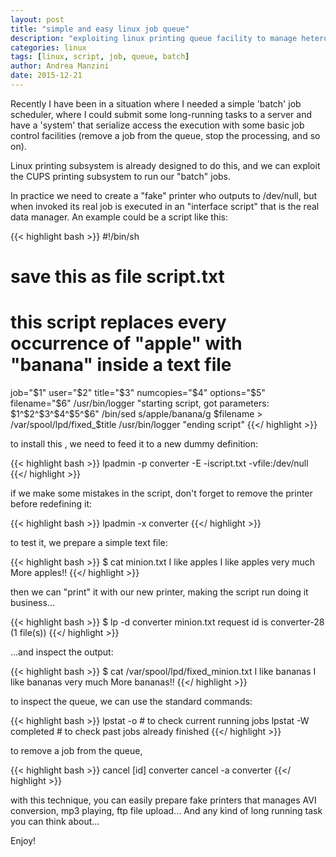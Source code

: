 ```yaml
---
layout: post
title: "simple and easy linux job queue"
description: "exploiting linux printing queue facility to manage heterogeneous jobs"
categories: linux
tags: [linux, script, job, queue, batch]
author: Andrea Manzini
date: 2015-12-21
---
```


Recently I have been in a situation where I needed a simple 'batch' job scheduler, where I could submit some long-running tasks to a server and have a 'system' that serialize access the execution with some basic job control facilities (remove a job from the queue, stop the processing, and so on).

Linux printing subsystem is already designed to do this, and we can exploit the CUPS printing subsystem to run our "batch" jobs.

In practice we need to create a "fake" printer who outputs to /dev/null, but when invoked its real job is executed in an "interface script" that is the real data manager. An example could be a script like this:

{{< highlight bash >}}
  #!/bin/sh
  # save this as file script.txt
  # this script replaces every occurrence of "apple" with "banana" inside a text file
  job="$1"
  user="$2"
  title="$3"
  numcopies="$4"
  options="$5"
  filename="$6"
  /usr/bin/logger "starting script, got parameters: $1^$2^$3^$4^$5^$6"
  /bin/sed s/apple/banana/g $filename > /var/spool/lpd/fixed_$title
  /usr/bin/logger "ending script"
{{</ highlight >}}

to install this , we need to feed it to a new dummy definition:

{{< highlight bash >}}
  lpadmin -p converter -E -iscript.txt -vfile:/dev/null
{{</ highlight >}}

if we make some mistakes in the script, don't forget to remove the printer before redefining it:

{{< highlight bash >}}
  lpadmin -x converter
{{</ highlight >}}

to test it, we prepare a simple text file:

{{< highlight bash >}}
  $ cat minion.txt
  I like apples
  I like apples very much
  More apples!!
{{</ highlight >}}

then we can "print" it with our new printer, making the script run doing it business...

{{< highlight bash >}}
  $ lp -d converter minion.txt
  request id is converter-28 (1 file(s))
{{</ highlight >}}

...and inspect the output:

{{< highlight bash >}}
  $ cat /var/spool/lpd/fixed_minion.txt
  I like bananas
  I like bananas very much
  More bananas!!
{{</ highlight >}}

to inspect the queue, we can use the standard commands:

{{< highlight bash >}}
lpstat -o  # to check current running jobs
lpstat -W completed # to check past jobs already finished
{{</ highlight >}}

to remove a job from the queue,

{{< highlight bash >}}
cancel [id] converter
cancel -a converter
{{</ highlight >}}

with this technique, you can easily prepare fake printers that manages AVI conversion, mp3 playing, ftp file upload... And any kind of long running task you can think about...

Enjoy!



